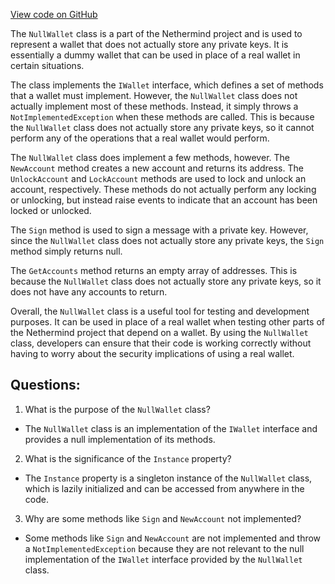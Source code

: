 [View code on GitHub](https://github.com/NethermindEth/nethermind/src/Nethermind/Nethermind.Wallet/NullWallet.cs)

The `NullWallet` class is a part of the Nethermind project and is used to represent a wallet that does not actually store any private keys. It is essentially a dummy wallet that can be used in place of a real wallet in certain situations.

The class implements the `IWallet` interface, which defines a set of methods that a wallet must implement. However, the `NullWallet` class does not actually implement most of these methods. Instead, it simply throws a `NotImplementedException` when these methods are called. This is because the `NullWallet` class does not actually store any private keys, so it cannot perform any of the operations that a real wallet would perform.

The `NullWallet` class does implement a few methods, however. The `NewAccount` method creates a new account and returns its address. The `UnlockAccount` and `LockAccount` methods are used to lock and unlock an account, respectively. These methods do not actually perform any locking or unlocking, but instead raise events to indicate that an account has been locked or unlocked.

The `Sign` method is used to sign a message with a private key. However, since the `NullWallet` class does not actually store any private keys, the `Sign` method simply returns null.

The `GetAccounts` method returns an empty array of addresses. This is because the `NullWallet` class does not actually store any private keys, so it does not have any accounts to return.

Overall, the `NullWallet` class is a useful tool for testing and development purposes. It can be used in place of a real wallet when testing other parts of the Nethermind project that depend on a wallet. By using the `NullWallet` class, developers can ensure that their code is working correctly without having to worry about the security implications of using a real wallet.
## Questions: 
 1. What is the purpose of the `NullWallet` class?
- The `NullWallet` class is an implementation of the `IWallet` interface and provides a null implementation of its methods.

2. What is the significance of the `Instance` property?
- The `Instance` property is a singleton instance of the `NullWallet` class, which is lazily initialized and can be accessed from anywhere in the code.

3. Why are some methods like `Sign` and `NewAccount` not implemented?
- Some methods like `Sign` and `NewAccount` are not implemented and throw a `NotImplementedException` because they are not relevant to the null implementation of the `IWallet` interface provided by the `NullWallet` class.